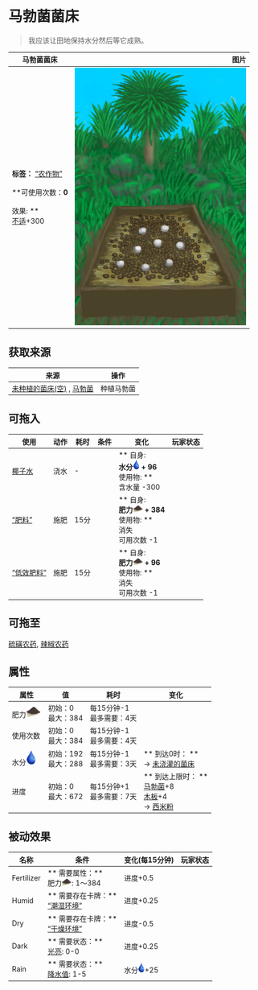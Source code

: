 # 马勃菌菌床  
> 我应该让田地保持水分然后等它成熟。  
  
  马勃菌菌床  |   图片   
 ----  |  ----:   
 **标签：**	[“农作物”](tag_Crop.md)<br><br>**可使用次数：**0<br><br>** 效果: **<br>[不适](Discomfort.md)+300  |  ![](Sprite/MushroomBedPuffballs.png)   
  
## 获取来源  
来源  |  操作  
----  |  ----  
[未种植的菌床(空)](MushroomBedEmpty.md) , [马勃菌](Puffballs.md)  |  种植马勃菌  
## 可拖入  
使用  |  动作  |  耗时  |  条件  |  变化  |  玩家状态  
----  |  ----  |  ----  |  ----  |  ----  |  ----  
[椰子水](LQ_CoconutWater.md)  |  浇水  |  -  |    |  ** 自身: **<br>水分<img decoding="async" src="Sprite/Thirst.png" href="a.md" style="max-width:20px;max-height:20px;"> + 96<br>** 使用物: **<br>含水量  -300  |    
[“肥料”](tag_Fertilizer.md)  |  施肥  |  15分  |    |  ** 自身: **<br>肥力<img decoding="async" src="Sprite/FineDirt.png" href="a.md" style="max-width:20px;max-height:20px;"> + 384<br>** 使用物: **<br>消失<br>可用次数  -1  |    
[“低效肥料”](tag_FertilizerWeak.md)  |  施肥  |  15分  |    |  ** 自身: **<br>肥力<img decoding="async" src="Sprite/FineDirt.png" href="a.md" style="max-width:20px;max-height:20px;"> + 96<br>** 使用物: **<br>消失<br>可用次数  -1  |    
## 可拖至  
[硫磺农药](LQ_PesticideBrimstone.md), [辣椒农药](LQ_PesticideChilli.md)  
## 属性   
属性  |  值  |  耗时  |  变化  
----  |  ----  |  ----  |  ----  
肥力<img decoding="async" src="Sprite/FineDirt.png" href="a.md" style="max-width:30px;max-height:30px;">  |  初始：0<br>最大：384  |  每15分钟-1<br>最多需要：4天  |    
使用次数  |  初始：0<br>最大：384  |  每15分钟-1<br>最多需要：4天  |    
水分<img decoding="async" src="Sprite/Thirst.png" href="a.md" style="max-width:30px;max-height:30px;">  |  初始：192<br>最大：288  |  每15分钟-1<br>最多需要：3天  |  ** 到达0时： **<br>→ [未浇灌的菌床](MushroomBedDry.md)  
进度  |  初始：0<br>最大：672  |  每15分钟+1<br>最多需要：7天  |  ** 到达上限时： **<br>[马勃菌](PuffballsPlant.md)+8 <br>[木板](Plank.md)+4 <br>→ [西米粉](SagoFlour.md)  
## 被动效果  
名称  |  条件  |  变化(每15分钟)  |  玩家状态  
----  |  ----  |  ----  |  ----  
Fertilizer  |  ** 需要属性：**<br>肥力<img decoding="async" src="Sprite/FineDirt.png" href="a.md" style="max-width:20px;max-height:20px;">: 1～384  |  进度+0.5  |    
Humid  |  ** 需要存在卡牌：**<br>[“潮湿环境”](tag_EnvHumid.md)  |  进度+0.25  |    
Dry  |  ** 需要存在卡牌：**<br>[“干燥环境”](tag_EnvDry.md)  |  进度-0.5  |    
Dark  |  ** 需要状态：**<br>[光亮](Light.md): 0-0  |  进度+0.25  |    
Rain  |  ** 需要状态：**<br>[降水值](RainValue.md): 1-5  |  水分<img decoding="async" src="Sprite/Thirst.png" href="a.md" style="max-width:20px;max-height:20px;">+25  |    
